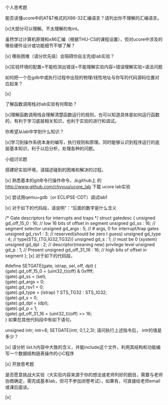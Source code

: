 个人思考题

能否读懂ucore中的AT&T格式的X86-32汇编语言？请列出你不理解的汇编语言。

[x]大部分可以理解。不太理解的有int。

虽然学过计算机原理和x86汇编（根据THU-CS的课程设置），但对ucore中涉及的哪些硬件设计或功能细节不够了解？

[x]
哪些困难（请分优先级）会阻碍你自主完成lab实验？

[x]实验环境的配置>不能检测出错误>不能理解实验内容>错误理解实验>语法问题

如何把一个在gdb中或执行过程中出现的物理/线性地址与你写的代码源码位置对应起来？

[x]

了解函数调用栈对lab实验有何帮助？

[x]理解函数调用栈会理解清楚函数运行的规则，也可以知道具体是如何运行函数的，有利于学习底层相关知识，也利于实验的进行和调试。

你希望从lab中学到什么知识？

[x]学习到操作系统本身的编写，执行规则和原理。同时能够认识到程序运行的底层基本知识，利于以后分析，处理各种的问题。


小组讨论题

搭建好实验环境，请描述碰到的困难和解决的过程。

[x]
熟悉基本的git命令行操作命令，从github上 的 http://www.github.com/chyyuu/ucore_lab 下载 ucore lab实验

[x]
尝试用qemu+gdb（or ECLIPSE-CDT）调试lab1

[x]
对于如下的代码段，请说明”：“后面的数字是什么含义

/* Gate descriptors for interrupts and traps */
struct gatedesc {
    unsigned gd_off_15_0 : 16;        // low 16 bits of offset in segment
    unsigned gd_ss : 16;            // segment selector
    unsigned gd_args : 5;            // # args, 0 for interrupt/trap gates
    unsigned gd_rsv1 : 3;            // reserved(should be zero I guess)
    unsigned gd_type : 4;            // type(STS_{TG,IG32,TG32})
    unsigned gd_s : 1;                // must be 0 (system)
    unsigned gd_dpl : 2;            // descriptor(meaning new) privilege level
    unsigned gd_p : 1;                // Present
    unsigned gd_off_31_16 : 16;        // high bits of offset in segment
};
[x]
对于如下的代码段，

#define SETGATE(gate, istrap, sel, off, dpl) {            \
    (gate).gd_off_15_0 = (uint32_t)(off) & 0xffff;        \
    (gate).gd_ss = (sel);                                \
    (gate).gd_args = 0;                                    \
    (gate).gd_rsv1 = 0;                                    \
    (gate).gd_type = (istrap) ? STS_TG32 : STS_IG32;    \
    (gate).gd_s = 0;                                    \
    (gate).gd_dpl = (dpl);                                \
    (gate).gd_p = 1;                                    \
    (gate).gd_off_31_16 = (uint32_t)(off) >> 16;        \
}
如果在其他代码段中有如下语句，

unsigned intr;
intr=8;
SETGATE(intr, 0,1,2,3);
请问执行上述指令后， intr的值是多少？

[x]
请分析 list.h内容中大致的含义，并能include这个文件，利用其结构和功能编写一个数据结构链表操作的小C程序

[x]
开放思考题

是否愿意挑战大实验（大实验内容来源于你的想法或老师列好的题目，需要与老师协商确定，需完成基本lab，但可不参加闭卷考试），如果有，可直接给老师email或课后面谈。

[x]
